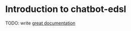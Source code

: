 # Introduction to chatbot-edsl

TODO: write [great documentation](http://jacobian.org/writing/what-to-write/)
